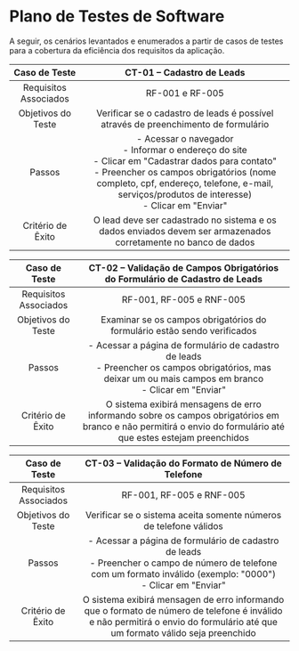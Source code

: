 # Plano de Testes de Software

A seguir, os cenários levantados e enumerados a partir de casos de testes para a cobertura da eficiência dos requisitos da aplicação.
 
| **Caso de Teste** 	| **CT-01 – Cadastro de Leads** 	|
|:---:	|:---:	|
|	Requisitos Associados 	| RF-001 e RF-005 |
|Objetivos do Teste| Verificar se o cadastro de leads é possível através de preenchimento de formulário |
| Passos 	| - Acessar o navegador <br> - Informar o endereço do site <br> - Clicar em "Cadastrar dados para contato" <br> - Preencher os campos obrigatórios (nome completo, cpf, endereço, telefone, e-mail, serviços/produtos de interesse) <br> - Clicar em "Enviar"|
|Critério de Êxito | O lead deve ser cadastrado no sistema e os dados enviados devem ser armazenados corretamente no banco de dados |


| Caso de Teste 	| CT-02 – Validação de Campos Obrigatórios do Formulário de Cadastro de Leads	|
|:---:	|:---:	|
|Requisitos Associados |RF-001, RF-005 e RNF-005|
| Objetivos do Teste 	| Examinar se os campos obrigatórios do formulário estão sendo verificados |
| Passos 	| - Acessar a página de formulário de cadastro de leads <br> - Preencher os campos obrigatórios, mas deixar um ou mais campos em branco <br> - Clicar em "Enviar" |
|Critério de Êxito | O sistema exibirá mensagens de erro informando sobre os campos obrigatórios em branco e não permitirá o envio do formulário até que estes estejam preenchidos|


| Caso de Teste 	| CT-03 – Validação do Formato de Número de Telefone |
|:---:	|:---:	|
|Requisitos Associados |RF-001, RF-005 e RNF-005|
| Objetivos do Teste 	| Verificar se o sistema aceita somente números de telefone válidos |
| Passos 	| - Acessar a página de formulário de cadastro de leads <br> - Preencher o campo de número de telefone com um formato inválido (exemplo: "0000") <br> - Clicar em "Enviar" |
|Critério de Êxito | O sistema exibirá mensagen de erro informando que o formato de número de telefone é inválido e não permitirá o envio do formulário até que um formato válido seja preenchido|


 

